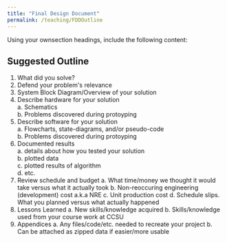 ```yaml
---
title: "Final Design Document"
permalink: /teaching/FDDOutline
---
```


Using your ownsection headings, include the following content:  

## Suggested Outline
1. What did you solve?  
2. Defend your problem's relevance  
3. System Block Diagram/Overview of your solution  
4. Describe hardware for your solution  
  a. Schematics  
  b. Problems discovered during protoyping  
5. Describe software for your solution  
  a. Flowcharts, state-diagrams, and/or pseudo-code  
  b. Problems discovered during protoyping  
6. Documented results  
  a. details about how you tested your solution  
  b. plotted data  
  c. plotted results of algorithm  
  d. etc.  
7. Review schedule and budget
  a. What time/money we thought it would take versus what it actually took
  b. Non-reoccuring engineering (development) cost a.k.a NRE
  c. Unit production cost 
  d. Schedule slips.  What you planned versus what actually happened
8. Lessons Learned
  a. New skills/knowledge acquired
  b. Skills/knowledge used from your course work at CCSU
9.  Appendices
  a. Any files/code/etc. needed to recreate your project
  b. Can be attached as zipped data if easier/more usable

